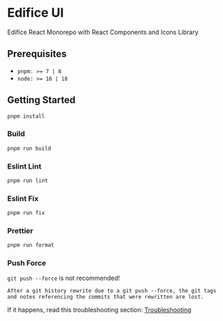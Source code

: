 # Edifice UI

Edifice React Monorepo with React Components and Icons Library

## Prerequisites

- `pnpm: >= 7 | 8`
- `node: >= 16 | 18`

## Getting Started

```bash
pnpm install
```

### Build

```bash
pnpm run build
```

### Eslint Lint

```bash
pnpm run lint
```

### Eslint Fix

```bash
pnpm run fix
```

### Prettier

```bash
pnpm run format
```

### Push Force

`git push --force` is not recommended!

```
After a git history rewrite due to a git push --force, the git tags and notes referencing the commits that were rewritten are lost.
```

If it happens, read this troubleshooting section: [Troubleshooting](https://semantic-release.gitbook.io/semantic-release/support/troubleshooting#release-not-found-release-branch-after-git-push-force)
